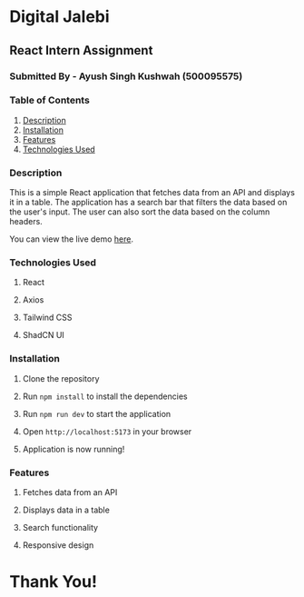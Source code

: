 # Digital Jalebi

## React Intern Assignment

### Submitted By - Ayush Singh Kushwah (500095575)

### Table of Contents

1. [Description](#description)
2. [Installation](#installation)
3. [Features](#features)
4. [Technologies Used](#technologies-used)

### Description

This is a simple React application that fetches data from an API and displays it in a table. The application has a search bar that filters the data based on the user's input. The user can also sort the data based on the column headers.

You can view the live demo [here](https://digitaljalebi.netlify.app/).

### Technologies Used

1. React

2. Axios
3. Tailwind CSS
4. ShadCN UI

### Installation

1. Clone the repository

2. Run `npm install` to install the dependencies

3. Run `npm run dev` to start the application

4. Open `http://localhost:5173` in your browser

5. Application is now running!

### Features

1. Fetches data from an API

2. Displays data in a table
3. Search functionality
4. Responsive design



# Thank You!